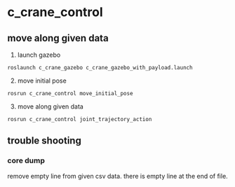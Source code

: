 # c_crane_control 

## move along given data

1. launch gazebo
```
roslaunch c_crane_gazebo c_crane_gazebo_with_payload.launch
```

2. move initial pose
```
rosrun c_crane_control move_initial_pose
```

3. move along given data
```
rosrun c_crane_control joint_trajectory_action
```

## trouble shooting

### core dump
remove empty line from given csv data.
there is empty line at the end of file.
